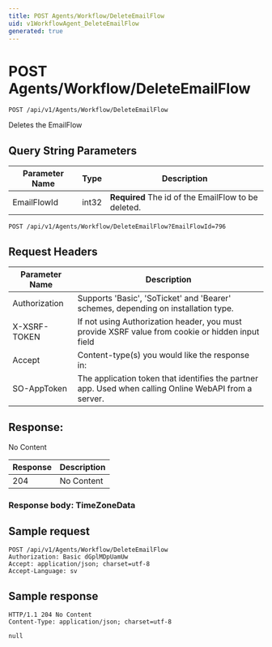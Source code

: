 ```yaml
---
title: POST Agents/Workflow/DeleteEmailFlow
uid: v1WorkflowAgent_DeleteEmailFlow
generated: true
---
```


# POST Agents/Workflow/DeleteEmailFlow

```http
POST /api/v1/Agents/Workflow/DeleteEmailFlow
```

Deletes the EmailFlow







## Query String Parameters

| Parameter Name | Type |  Description |
|----------------|------|--------------|
| EmailFlowId | int32 | **Required** The id of the EmailFlow to be deleted. |

```http
POST /api/v1/Agents/Workflow/DeleteEmailFlow?EmailFlowId=796
```


## Request Headers

| Parameter Name | Description |
|----------------|-------------|
| Authorization  | Supports 'Basic', 'SoTicket' and 'Bearer' schemes, depending on installation type. |
| X-XSRF-TOKEN   | If not using Authorization header, you must provide XSRF value from cookie or hidden input field |
| Accept         | Content-type(s) you would like the response in:  |
| SO-AppToken | The application token that identifies the partner app. Used when calling Online WebAPI from a server. |


## Response:

No Content

| Response | Description |
|----------------|-------------|
| 204 | No Content |

### Response body: TimeZoneData


## Sample request

```http!
POST /api/v1/Agents/Workflow/DeleteEmailFlow
Authorization: Basic dGplMDpUamUw
Accept: application/json; charset=utf-8
Accept-Language: sv
```

## Sample response

```http_
HTTP/1.1 204 No Content
Content-Type: application/json; charset=utf-8

null
```